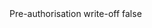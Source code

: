 <?xml version="1.0" encoding="UTF-8"?>
<CustomMetadata xmlns="http://soap.sforce.com/2006/04/metadata">
    <label>Pre-authorisation write-off</label>
    <protected>false</protected>
</CustomMetadata>
